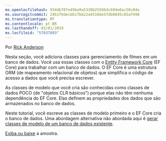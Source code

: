 ```yaml
---
ms.openlocfilehash: 934db70fe49ba9a5330b25596dc694e0ac50c04e
ms.sourcegitcommit: 24b1f6decbb17bb22a45166e5fdb0845c65af498
ms.translationtype: MT
ms.contentlocale: pt-BR
ms.lasthandoff: 03/01/2019
ms.locfileid: "57037893"
---
```

Por [Rick Anderson](https://twitter.com/RickAndMSFT)

Nesta seção, você adiciona classes para gerenciamento de filmes em um banco de dados. Você usa essas classes com o [Entity Framework Core](/ef/core) (EF Core) para trabalhar com um banco de dados. O EF Core é uma estrutura ORM (de mapeamento relacional de objetos) que simplifica o código de acesso a dados que você precisa escrever.

As classes de modelo que você cria são conhecidas como classes de dados POCO (de "objetos CLR básicos") porque elas não têm nenhuma dependência do EF Core. Elas definem as propriedades dos dados que são armazenados no banco de dados.

Neste tutorial, você escreve as classes de modelo primeiro e o EF Core cria o banco de dados. Uma abordagem alternativa não abordada aqui é [gerar classes de modelo de um banco de dados existente](/ef/core/get-started/aspnetcore/existing-db).

[Exiba ou baixe](https://github.com/aspnet/Docs/tree/master/aspnetcore/tutorials/razor-pages/razor-pages-start/sample/RazorPagesMovie) a amostra.
